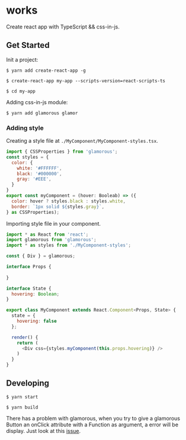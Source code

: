 # works

Create react app with TypeScript && css-in-js. 

## Get Started
Init a project:
```shell
$ yarn add create-react-app -g

$ create-react-app my-app --scripts-version=react-scripts-ts

$ cd my-app
```
Adding css-in-js module:
```shell
$ yarn add glamorous glamor
```
### Adding style
Creating a style file at `./MyComponent/MyComponent-styles.tsx`.
```javascript
import { CSSProperties } from 'glamorous';
const styles = {
  color: {
    white: '#FFFFFF',
    black: '#000000',
    gray: '#EEE',
  }
}
export const myComponent = (hover: Booleab) => ({
  color: hover ? styles.black : styles.white,
  border: `1px solid ${styles.gray}`,
} as CSSProperties);
```
Importing style file in your component.
```javascript
import * as React from 'react';
import glamorous from 'glamorous';
import * as styles from './MyComponent-styles';

const { Div } = glamorous;

interface Props {
  
}

interface State {
  hovering: Boolean; 
}

export class MyComponent extends React.Component<Props, State> {
  state = {
    hovering: false
  };

  render() {
    return (
      <Div css={styles.myComponent(this.props.hovering)} />
    )
  }
}
```

## Developing
```shell
$ yarn start

$ yarn build
```
There has a problem with glamorous, when you try to give a glamorous Button an onClick attribute with a Function as argument, a error will be display. Just look at this [issue](https://github.com/paypal/glamorous/issues/353).
